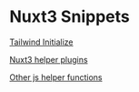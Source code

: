 # Nuxt3 Snippets



[Tailwind Initialize](/tailwind-init/README.md)


[Nuxt3 helper plugins](/plugins/README.md)


[Other js helper functions](/helpers/README.md)




